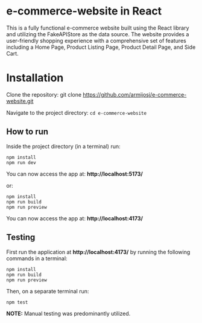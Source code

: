 # e-commerce-website in React

This is a fully functional e-commerce website built using the React library and utilizing the FakeAPIStore as the data source. The website provides a user-friendly shopping experience with a comprehensive set of features including a Home Page, Product Listing Page, Product Detail Page, and Side Cart.

# Installation

Clone the repository: git clone https://github.com/armijosj/e-commerce-website.git

Navigate to the project directory: ``cd e-commerce-website``

## How to run

Inside the project directory (in a terminal) run:
``` 
npm install
npm run dev
```

You can now access the app at: **http://localhost:5173/**


or:
``` 
npm install
npm run build
npm run preview
```

You can now access the app at: **http://localhost:4173/**

## Testing

First run the application at **http://localhost:4173/** by running the following commands in a terminal:

``` 
npm install
npm run build
npm run preview
```

Then, on a separate terminal run:

``` 
npm test
```

**NOTE:** Manual testing was predominantly utilized.